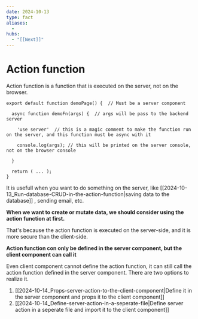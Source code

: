 ```yaml
---
date: 2024-10-13
type: fact
aliases:
  -
hubs:
  - "[[Next]]"
---
```


# Action function

Action function is a function that is executed on the server, not on the browser. 

```tsx
export default function demoPage() {  // Must be a server component

  async function demoFn(args) {  // args will be pass to the backend server

    'use server'  // this is a magic comment to make the function run on the server, and this function must be async with it

    console.log(args); // this will be printed on the server console, not on the browser console
      
  }

  return ( ... );
}

```

It is usefull when you want to do something on the server, like [[2024-10-13_Run-database-CRUD-in-the-action-function|saving data to the database]] , sending email, etc. 


**When we want to create or mutate data, we should consider using the action function at first.**

That's because the action function is executed on the server-side, and it is more secure than the client-side. 


**Action function con only be defined in the server component, but the client component can call it**

Even client component cannot define the action function, it can still call the action function defined in the server component. There are two options to realize it.

1. [[2024-10-14_Props-server-action-to-the-client-component|Define it in the server component and props it to the client component]]
2. [[2024-10-14_Define-server-action-in-a-seperate-file|Define server action in a seperate file and import it to the client component]]



